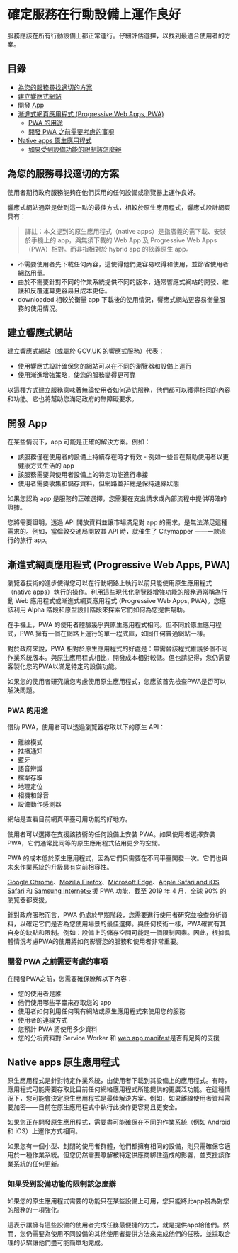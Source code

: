 # 確定服務在行動設備上運作良好

服務應該在所有行動設備上都正常運行。仔細評估選擇，以找到最適合使用者的方案。

## 目錄

 - [為您的服務尋找適切的方案](#為您的服務尋找適切的方案)
 - [建立響應式網站](#建立響應式網站)
 - [開發 App](#開發-app)
 - [漸進式網頁應用程式 (Progressive Web Apps, PWA)](#漸進式網頁應用程式-progressive-web-apps-pwa)
   - [PWA 的用途](#pwa-的用途)
   - [開發 PWA 之前需要考慮的事項](#開發-pwa-之前需要考慮的事項)
 - [Native apps 原生應用程式](#native-apps-原生應用程式)
   - [如果受到設備功能的限制該怎麼辦](#如果受到設備功能的限制該怎麼辦)

## 為您的服務尋找適切的方案

使用者期待政府服務能夠在他們採用的任何設備或瀏覽器上運作良好。

響應式網站通常是做到這一點的最佳方式，相較於原生應用程式，響應式設計網頁具有：

> 譯註：本文提到的原生應用程式（native apps）是指廣義的需下載、安裝於手機上的 app，與無須下載的 Web App 及 Progressive Web Apps（PWA）相對。而非指相對於 hybrid app 的狹義原生 app。

- 不需要使用者先下載任何內容，這使得他們更容易取得和使用，並節省使用者網路用量。
- 由於不需要針對不同的作業系統提供不同的版本，通常響應式網站的開發、維護和反覆運算更容易且成本更低。
- downloaded 相較於衡量 app 下載後的使用情況，響應式網站更容易衡量服務的使用情況。

## 建立響應式網站

建立響應式網站（或屬於 GOV.UK 的響應式服務）代表：

- 使用響應式設計確保您的網站可以在不同的瀏覽器和設備上運行
- 使用漸進增強策略，使您的服務變得更可靠

以這種方式建立服務意味著無論使用者如何造訪服務，他們都可以獲得相同的內容和功能。它也將幫助您滿足政府的無障礙要求。

## 開發 App

在某些情況下，app 可能是正確的解決方案。例如：

- 該服務僅在使用者的設備上持續存在時才有效 - 例如一些旨在幫助使用者以更健康方式生活的 app
- 該服務需要與使用者設備上的特定功能進行串接
- 使用者需要收集和儲存資料，但網路並非總是保持連線狀態

如果您認為 app 是服務的正確選擇，您需要在支出請求或內部流程中提供明確的證據。

您將需要證明，透過 API 開放資料並讓市場滿足對 app 的需求，是無法滿足這種需求的。例如，當倫敦交通局開放其 API 時，就催生了 Citymapper ——一款流行的旅行  app。

## 漸進式網頁應用程式 (Progressive Web Apps, PWA)

瀏覽器技術的進步使得您可以在行動網路上執行以前只能使用原生應用程式（native apps）執行的操作。利用這些現代化瀏覽器增強功能的服務通常稱為行動 Web 應用程式或漸進式網頁應用程式 (Progressive Web Apps, PWA)。您應該利用 Alpha 階段和原型設計階段來探索它們如何為您提供幫助。

在手機上，PWA 的使用者體驗幾乎與原生應用程式相同。但不同於原生應用程式，PWA 擁有一個在網路上運行的單一程式庫，如同任何普通網站一樣。

對於政府來說，PWA 相對於原生應用程式的好處是：無需替該程式維護多個不同作業系統版本。與原生應用程式相比，開發成本相對較低。但也請記得，您仍需要客製化您的PWA以滿足特定的設備功能。

如果您的使用者研究讓您考慮使用原生應用程式，您應該首先檢查PWA是否可以解決問題。

### PWA 的用途

借助 PWA，使用者可以透過瀏覽器存取以下的原生 API：

- 離線模式
- 推播通知
- 藍牙
- 語音辨識
- 檔案存取
- 地理定位
- 相機和錄音
- 設備動作感測器

網站是查看目前網頁平臺可用功能的好地方。

使用者可以選擇在支援該技術的任何設備上安裝 PWA。如果使用者選擇安裝 PWA，它們通常比同等的原生應用程式佔用更少的空間。

PWA 的成本低於原生應用程式，因為它們只需要在不同平臺開發一次。它們也與未來作業系統的升級具有向前相容性。

[Google Chrome](https://developers.google.com/web/progressive-web-apps/)、[Mozilla Firefox](https://developer.mozilla.org/en-US/docs/Web/Progressive_web_apps)、[Microsoft Edge](https://blogs.windows.com/msedgedev/2018/02/06/welcoming-progressive-web-apps-edge-windows-10/)、[Apple Safari and iOS Safari](https://developer.apple.com/library/archive/releasenotes/General/WhatsNewInSafari/Articles/Safari_11_1.html#//apple_ref/doc/uid/TP40014305-CH14-SW1) 和 [Samsung Internet](https://developer.samsung.com/internet/android/releases)支援 PWA 功能，截至 2019 年 4 月，全球 90% 的瀏覽器都支援。

針對政府服務而言，PWA 仍處於早期階段，您需要進行使用者研究並檢查分析資料，以確定它們是否為您使用場景的最佳選擇。與任何技術一樣，PWA確實有其自身的缺點和限制。例如：設備上的儲存空間可能是一個限制因素。因此，根據具體情況考慮PWA的使用將如何影響您的服務和使用者非常重要。

### 開發 PWA 之前需要考慮的事項

在開發PWA之前，您需要確保瞭解以下內容：

- 您的使用者是誰
- 他們使用哪些平臺來存取您的 app
- 使用者如何利用任何現有網站或原生應用程式來使用您的服務
- 使用者的連線方式
- 您預計 PWA 將使用多少資料
- 您的分析資料對 Service Worker 和 [web app manifest](https://caniuse.com/#feat=web-app-manifest)是否有足夠的支援

## Native apps 原生應用程式

原生應用程式是針對特定作業系統，由使用者下載到其設備上的應用程式。有時，應用程式可能需要存取比目前任何網絡應用程式所能提供的更廣泛功能。在這種情況下，您可能會決定原生應用程式是最佳解決方案。例如，如果離線使用者資料需要加密——目前在原生應用程式中執行此操作更容易且更安全。

如果您正在開發原生應用程式，需要盡可能確保在不同的作業系統（例如 Android 和 iOS）上運作方式相同。

如果您有一個小型、封閉的使用者群體，他們都擁有相同的設備，則只需確保它適用於一種作業系統。但您仍然需要瞭解被特定供應商綁住造成的影響，並支援該作業系統的任何更新。

### 如果受到設備功能的限制該怎麼辦

如果您的原生應用程式需要的功能只在某些設備上可用，您只能將此app視為對您的服務的一項強化。

這表示讓擁有這些設備的使用者完成任務最便捷的方式，就是提供app給他們。然而，您仍需要為使用不同設備的其他使用者提供方法來完成他們的任務，並採取合理的步驟讓他們盡可能簡單地完成。
